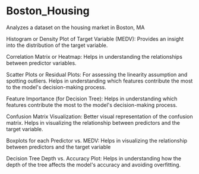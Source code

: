 # Boston_Housing
Analyzes a dataset on the housing market in Boston, MA 

Histogram or Density Plot of Target Variable (MEDV):
Provides an insight into the distribution of the target variable.

Correlation Matrix or Heatmap:
Helps in understanding the relationships between predictor variables.

Scatter Plots or Residual Plots:
For assessing the linearity assumption and spotting outliers.
Helps in understanding which features contribute the most to the model's decision-making process.

Feature Importance (for Decision Tree):
Helps in understanding which features contribute the most to the model's decision-making process.

Confusion Matrix Visualization:
Better visual representation of the confusion matrix.
Helps in visualizing the relationship between predictors and the target variable.

Boxplots for each Predictor vs. MEDV:
Helps in visualizing the relationship between predictors and the target variable

Decision Tree Depth vs. Accuracy Plot:
Helps in understanding how the depth of the tree affects the model's accuracy and avoiding overfitting.
